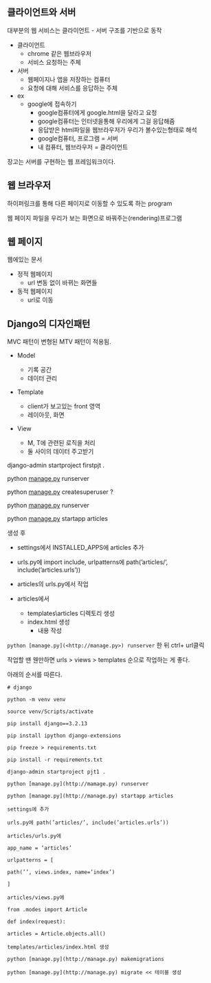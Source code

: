 ## 클라이언트와 서버

대부분의 웹 서비스는 클라이언트 - 서버 구조를 기반으로 동작

- 클라이언트
  - chrome 같은 웹브라우저
  - 서비스 요청하는 주체
- 서버
  - 웹페이지나 앱을 저장하는 컴퓨터
  - 요청에 대해 서비스를 응답하는 주체
- ex
  - google에 접속하기
    - google컴퓨터에게 google.html을 달라고 요청
    - google컴퓨터는 인터넷을통해 우리에게 그걸 응답해줌
    - 응답받은 html파일을 웹브라우저가 우리가 볼수있는형태로 해석
    - google컴퓨터, 프로그램 = 서버
    - 내 컴퓨터, 웹브라우저 = 클라이언트

장고는 서버를 구현하는 웹 프레임워크이다.

## 웹 브라우저

하이퍼링크를 통해 다른 페이지로 이동할 수 있도록 하는 program

웹 페이지 파일을 우리가 보는 화면으로 바꿔주는(rendering)프로그램

## 웹 페이지

웹에있는 문서

- 정적 웹페이지
  - url 변동 없이 바뀌는 화면들
- 동적 웹페이지
  - url로 이동

## Django의 디자인패턴

MVC 패턴이 변형된 MTV 패턴이 적용됨.

- Model

  - 기록 공간
  - 데이터 관리

- Template

  - client가 보고있는 front 영역
  - 레이아웃, 화면

- View

  - M, T에 관련된 로직을 처리
  - 둘 사이의 데이터 주고받기

  

django-admin startproject firstpjt .

python [manage.py](http://manage.py) runserver

python [manage.py](http://manage.py) createsuperuser ?

python [manage.py](http://manage.py) runserver

python [manage.py](http://manage.py) startapp articles

생성 후

- settings에서 INSTALLED_APPS에 articles 추가
- urls.py에 import include, urlpatterns에 path(’articles/’, include(’articles.urls’))
- articles의 urls.py에서 작업

- articles에서
  - templates\articles 디렉토리 생성
  - index.html 생성
    - 내용 작성

`python [manage.py](<http://manage.py>) runserver` 한 뒤 ctrl+ url클릭

작업할 땐 웬만하면 urls > views > templates 순으로 작업하는 게 좋다.



아래의 순서를 따른다.

```
# django

python -m venv venv

source venv/Scripts/activate

pip install django==3.2.13

pip install ipython django-extensions

pip freeze > requirements.txt

pip install -r requirements.txt

django-admin startproject pjt1 .

python [manage.py](http://mamage.py) runserver

python [manage.py](http://manage.py) startapp articles

settings에 추가

urls.py에 path(’articles/’, include(’articles.urls’))

articles/urls.py에

app_name = ‘articles’

urlpatterns = [

path(’’, views.index, name=’index’)

]

articles/views.py에

from .modes import Article

def index(request):

articles = Article.objects.all()

templates/articles/index.html 생성

python [manage.py](http://manage.py) makemigrations

python [manage.py](http://manage.py) migrate << 테이블 생성
```

